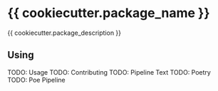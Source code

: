 # {{ cookiecutter.package_name }}

{{ cookiecutter.package_description }}

## Using

TODO: Usage
TODO: Contributing
TODO: Pipeline Text
TODO: Poetry
TODO: Poe Pipeline